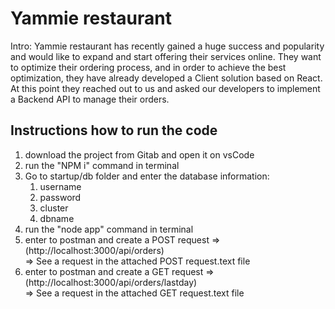 # Yammie restaurant

Intro:
Yammie restaurant has recently gained a huge success and popularity and
would like to expand and start offering their services online.
They want to optimize their ordering process, and in order to achieve the
best optimization, they have already developed a Client solution based on
React.
At this point they reached out to us and asked our developers to implement
a Backend API to manage their orders.

<h2>Instructions how to run the code</h2>
<ol>
  <li>download the project from Gitab and open it on vsCode</li>
  <li>run the "NPM i" command in terminal</li>
  <li>Go to startup/db folder and enter the database information:
  <ol>
    <li>username</li>
    <li>password</li>
    <li>cluster</li>
    <li>dbname</li>
   </ol>
  </li>
  <li>run the "node app" command in terminal</li>
  <li>enter to postman and create a POST request => (http://localhost:3000/api/orders)</li> => See a request in the attached POST request.text file
  <li>enter to postman and create a GET request => (http://localhost:3000/api/orders/lastday)</li> => See a request in the attached GET request.text file
</ol>
